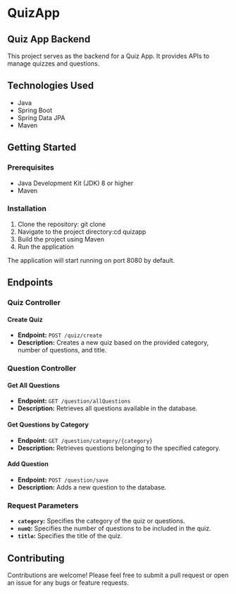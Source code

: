 # QuizApp
## Quiz App Backend

This project serves as the backend for a Quiz App. It provides APIs to manage quizzes and questions.

## Technologies Used

- Java
- Spring Boot
- Spring Data JPA
- Maven

## Getting Started

### Prerequisites

- Java Development Kit (JDK) 8 or higher
- Maven

### Installation

1. Clone the repository: git clone <repository-url>
2. Navigate to the project directory:cd quizapp
3. Build the project using Maven
4. Run the application





The application will start running on port 8080 by default.

## Endpoints

### Quiz Controller

#### Create Quiz

- **Endpoint:** `POST /quiz/create`
- **Description:** Creates a new quiz based on the provided category, number of questions, and title.

### Question Controller

#### Get All Questions

- **Endpoint:** `GET /question/allQuestions`
- **Description:** Retrieves all questions available in the database.

#### Get Questions by Category

- **Endpoint:** `GET /question/category/{category}`
- **Description:** Retrieves questions belonging to the specified category.

#### Add Question

- **Endpoint:** `POST /question/save`
- **Description:** Adds a new question to the database.

### Request Parameters

- **`category`:** Specifies the category of the quiz or questions.
- **`numQ`:** Specifies the number of questions to be included in the quiz.
- **`title`:** Specifies the title of the quiz.

## Contributing

Contributions are welcome! Please feel free to submit a pull request or open an issue for any bugs or feature requests.



